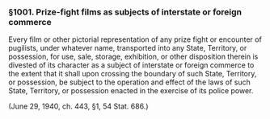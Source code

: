 ### §1001. Prize-fight films as subjects of interstate or foreign commerce ###

Every film or other pictorial representation of any prize fight or encounter of pugilists, under whatever name, transported into any State, Territory, or possession, for use, sale, storage, exhibition, or other disposition therein is divested of its character as a subject of interstate or foreign commerce to the extent that it shall upon crossing the boundary of such State, Territory, or possession, be subject to the operation and effect of the laws of such State, Territory, or possession enacted in the exercise of its police power.

(June 29, 1940, ch. 443, §1, 54 Stat. 686.)